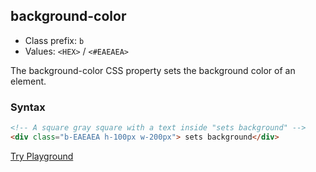 ## background-color
- Class prefix: `b`
- Values: `<HEX>` / `<#EAEAEA>`

The background-color CSS property sets the background color of an element.

### Syntax
```html
<!-- A square gray square with a text inside "sets background" -->
<div class="b-EAEAEA h-100px w-200px"> sets background</div>
 ```
[Try Playground](../../../cssist/demo)

